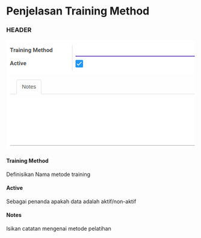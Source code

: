 # Penjelasan Training Method

### <a name="bagian-header">HEADER</a>

![](../../img/training-method/Header.png)

#### <a name="field-name">Training Method</a>

Definisikan Nama metode training

#### <a name="field-active">Active</a>

Sebagai penanda apakah data adalah aktif/non-aktif

#### <a name="field-note">Notes</a>

Isikan catatan mengenai metode pelatihan
